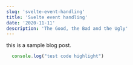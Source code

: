```yaml
---
slug: 'svelte-event-handling'
title: 'Svelte event handling'
date: '2020-11-11'
description: 'The Good, the Bad and the Ugly'
---
```


this is a sample blog post.

```javascript
  console.log("test code highlight")
```
